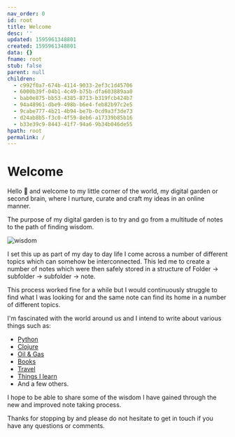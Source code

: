 ```yaml
---
nav_order: 0
id: root
title: Welcome
desc: ''
updated: 1595961348801
created: 1595961348801
data: {}
fname: root
stub: false
parent: null
children:
  - c992f0a7-674b-4114-9033-2ef3c1d45706
  - 6000b39f-04b1-4c49-b75b-dfa603889aa0
  - bab0e875-bb53-4385-8713-b319fcb424b7
  - 94a48961-dbe9-498b-b6e4-feb82b97c2e5
  - 9cabe777-4b21-4b94-be7b-0cd9a3f3de73
  - d24ab8b5-f3c0-4f59-8eb6-a17339b85b16
  - b33e39c9-8443-41f7-94a6-9b34b046de55
hpath: root
permalink: /
---
```

# Welcome

Hello 👋 and welcome to my little corner of the world, my digital garden or second brain, where I nurture, curate and craft my ideas in an online manner.

The purpose of my digital garden is to try and go from a multitude of notes to the path of finding wisdom.

![wisdom](assets\images\wisdom.png)

I set this up as part of my day to day life I come across a number of different topics which can somehow be interconnected. This led me to create a number of notes which were then safely stored in a structure of Folder -> subfolder -> subfolder -> note.

This process worked fine for a while but I would continuously struggle to find what I was looking for and the same note can find its home in a number of different topics. 

I'm fascinated with the world around us and I intend to write about various things such as:

- [Python  ](notes/9cabe777-4b21-4b94-be7b-0cd9a3f3de73)
- [Clojure  ](notes/6000b39f-04b1-4c49-b75b-dfa603889aa0)
- [Oil & Gas  ](notes/94a48961-dbe9-498b-b6e4-feb82b97c2e5)
- [Books ](notes/c992f0a7-674b-4114-9033-2ef3c1d45706)
- [Travel ](notes/b33e39c9-8443-41f7-94a6-9b34b046de55)
- [Things I learn ](notes/d24ab8b5-f3c0-4f59-8eb6-a17339b85b16)
- And a few others.

I hope to be able to share some of the wisdom I have gained through the new and improved note taking process. 

Thanks for stopping by and please do not hesitate to get in touch if you have any questions or comments.
